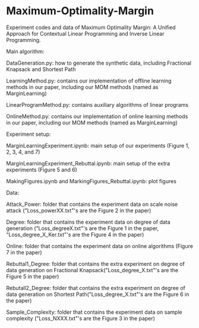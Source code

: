 # Maximum-Optimality-Margin
Experiment codes and data of Maximum Optimality Margin: A Unified Approach for Contextual Linear Programming and Inverse Linear Programming.


Main algorithm:

  DataGeneration.py: how to generate the synthetic data, including Fractional Knapsack and Shortest Path
  
  LearningMethod.py: contains our implementation of offline learning methods in our paper, including our MOM methods (named as MarginLearning)
  
  LinearProgramMethod.py: contains auxiliary algorithms of linear programs
  
  OnlineMethod.py: contains our implementation of online learning methods in our paper, including our MOM methods (named as MarginLearning)


Experiment setup:

  MarginLearningExperiment.ipynb: main setup of our experiments (Figure 1, 2, 3, 4, and 7)
  
  MarginLearningExperiment_Rebuttal.ipynb: main setup of the extra experiments (Figure 5 and 6)
  
  MakingFigures.ipynb and MarkingFigures_Rebuttal.ipynb: plot figures


Data:

  Attack_Power: folder that contains the experiment data on scale noise attack ("Loss_powerXX.txt"'s are the Figure 2 in the paper)
  
  Degree: folder that contains the experiment data on degree of data generation ("Loss_degreeX.txt"'s are the Figure 1 in the paper, "Loss_degree_X_Ker.txt"'s are the Figure 4 in the paper)
  
  Online: folder that contains the experiment data on online algorithms (Figure 7 in the paper)
  
  Rebuttal1_Degree: folder that contains the extra experiment on degree of data generation on Fractional Knapsack("Loss_degree_X.txt"'s are the Figure 5 in the paper)
  
  Rebutall2_Degree: folder that contains the extra experiment on degree of data generation on Shortest Path("Loss_degree_X.txt"'s are the Figure 6 in the paper)
  
  Sample_Complexity: folder that contains the experiment data on sample complexity ("Loss_NXXX.txt"'s are the Figure 3 in the paper)

